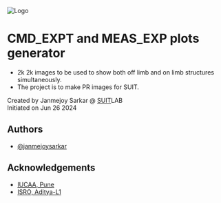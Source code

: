 
![Logo](https://suit.iucaa.in/sites/default/files/top_banner_compressed_2_1.png)


# CMD_EXPT and MEAS_EXP plots generator
- 2k 2k images to be used to show both off limb and on limb structures simultaneously.
- The project is to make PR images for SUIT.


Created by Janmejoy Sarkar @ [SUIT](https://suit.iucaa.in)LAB \
Initiated on Jun 26 2024

## Authors

- [@janmejoysarkar](https://github.com/janmejoysarkar)


## Acknowledgements

 - [IUCAA, Pune](https://www.iucaa.in)
 - [ISRO, Aditya-L1](https://www.isro.gov.in/Aditya_L1.html)


